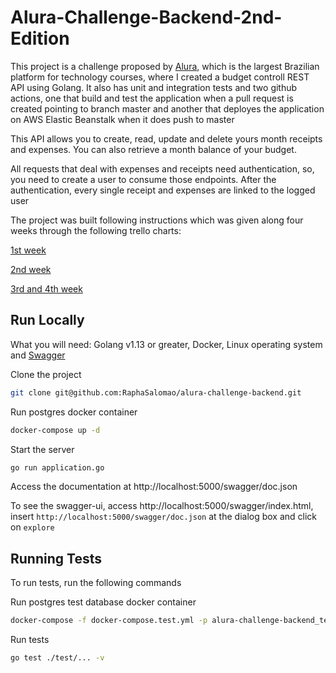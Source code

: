 # Alura-Challenge-Backend-2nd-Edition

This project is a challenge proposed by [Alura](https://www.alura.com.br/), which is the largest Brazilian platform for technology courses, where I created a budget controll REST API using Golang. It also has unit and integration tests and two github actions, one that build and test the application when a pull request is created pointing to branch master and another that deployes the application on AWS Elastic Beanstalk when it does push to master 

This API allows you to create, read, update and delete yours month receipts and expenses. You can also retrieve a month balance of your budget.

All requests that deal with expenses and receipts need authentication, so, you need to create a user to consume those endpoints. After the authentication, every single receipt and expenses are linked to the logged user

The project was built following instructions which was given along four weeks through the following trello charts:

[1st week](https://trello.com/b/EdShXSLz/challenge-backend-1st-week)

[2nd week](https://trello.com/b/mDOu1l92/challenge-backend-2nd-week)

[3rd and 4th week](https://trello.com/b/NImixLgR/challenge-backend-3rd-week)
## Run Locally

What you will need: Golang v1.13 or greater, Docker, Linux operating system and [Swagger](https://github.com/swaggo/swag#getting-started)

Clone the project

```bash
git clone git@github.com:RaphaSalomao/alura-challenge-backend.git
```

Run postgres docker container

```bash
docker-compose up -d
```

Start the server
```bash
go run application.go
```

Access the documentation at http://localhost:5000/swagger/doc.json

To see the swagger-ui, access http://localhost:5000/swagger/index.html, insert `http://localhost:5000/swagger/doc.json` at the dialog box and click on `explore`
## Running Tests

To run tests, run the following commands

Run postgres test database docker container 
```bash
docker-compose -f docker-compose.test.yml -p alura-challenge-backend_test up -d
```

Run tests
```bash
go test ./test/... -v
```
